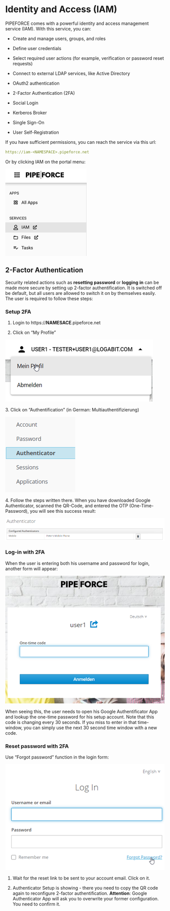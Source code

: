 # Identity and Access (IAM)

PIPEFORCE comes with a powerful identity and access management service (IAM). With this service, you can:

*   Create and manage users, groups, and roles
    
*   Define user credentials
    
*   Select required user actions (for example, verification or password reset requests)
    
*   Connect to external LDAP services, like Active Directory
    
*   OAuth2 authentication
    
*   2-Factor Authentication (2FA)
    
*   Social Login
    
*   Kerberos Broker
    
*   Single Sign-On
    
*   User Self-Registration
    

If you have sufficient permissions, you can reach the service via this url:

```yaml
https://iam-<NAMESPACE>.pipeforce.net
```

Or by clicking IAM on the portal menu:

![](../../img/image-20211030-022903.png)


## 2-Factor Authentication

Security related actions such as **resetting password** or **logging** **in** can be made more secure by setting up 2-factor authentification. It is switched off be default, but all users are allowed to switch it on by themselves easily. The user is required to follow these steps:

### Setup 2FA

1.  Login to https://**NAMESACE**.pipeforce.net
    
2.  Click on “My Profile”
    

![](../../img/my-profile.png)

3\. Click on “Authentification” (in German: Multiauthentifizierung)

![](../../img/auth.png)

4\. Follow the steps written there. When you have downloaded Google Authenticator, scanned the QR-Code, and entered the OTP (One-Time-Password), you will see this success result:

![](../../img/authe.png)

### Log-in with 2FA

When the user is entering both his username and password for login, another form will appear:

![](../../img/one-time-code.png)

When seeing this, the user needs to open his Google Authentificator App and lookup the one-time password for his setup account. Note that this code is changing every 30 seconds. If you miss to enter in that time-window, you can simply use the next 30 second time window with a new code.

### Reset password with 2FA
 
Use “Forgot password” function in the login form:

![](../../img/login.png)

1.  Wait for the reset link to be sent to your account email. Click on it.
    
2.  Authenticator Setup is showing - there you need to copy the QR code again to reconfigure 2-factor authentification. 
**Attention**: Google Authenticator App will ask you to overwrite your former configuration. You need to confirm it.

